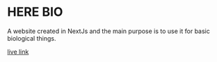 # HERE BIO

A website created in NextJs and the main purpose is to use it for basic biological things.

[live link](https://herebionext.netlify.app/)
